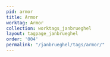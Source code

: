 ```yaml
---
pid: armor
title: Armor
worktag: Armor
collection: worktags_janbrueghel
layout: tagpage_janbrueghel
order: '004'
permalink: "/janbrueghel/tags/armor/"
---
```

